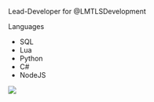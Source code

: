 Lead-Developer for @LMTLSDevelopment

Languages

* SQL
* Lua
* Python
* C#
* NodeJS

<img src="https://github-readme-stats.vercel.app/api?username=Mitroxs&&show_icons=true&title_color=ffffff&icon_color=bb2acf&text_color=daf7dc&bg_color=151515">

